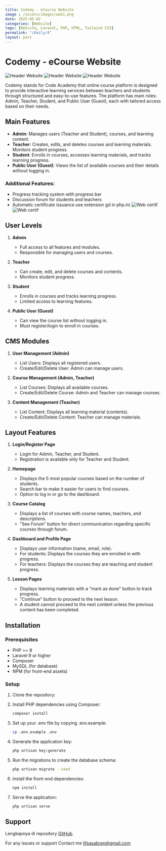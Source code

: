 ```yaml
---
title: Codemy - eCourse Website
image : /assets/images/web1.png
date: 2025-05-02
categories: [Website]
tags: [Website, Laravel, PHP, HTML, Tailwind CSS]
permalink: "/daily/4"
layout: post
---
```


# Codemy - eCourse Website
![Header Website](/assets/images/web1.png)
![Header Website](/assets/images/web2.png)
![Header Website](/assets/images/web3.png)

Codemy stands for Code Academy that online course platform is designed to provide interactive learning services between teachers and students through structured and easy-to-use features. The platform has main roles: Admin, Teacher, Student, and Public User (Guest), each with tailored access based on their needs.

## Main Features
- **Admin**: Manages users (Teacher and Student), courses, and learning content.
- **Teacher**: Creates, edits, and deletes courses and learning materials. Monitors student progress.
- **Student**: Enrolls in courses, accesses learning materials, and tracks learning progress.
- **Public User (Guest)**: Views the list of available courses and their details without logging in.

### Additional Features:
- Progress tracking system with progress bar
- Discussion forum for students and teachers
- Automatic certificate issuance use extension gd in php.ini
![Web certif](/assets/images/web5.png)
![Web certif](/assets/images/web6.png)

## User Levels
1. **Admin**
   - Full access to all features and modules.
   - Responsible for managing users and courses.

2. **Teacher**
   - Can create, edit, and delete courses and contents.
   - Monitors student progress.

3. **Student**
   - Enrolls in courses and tracks learning progress.
   - Limited access to learning features.

4. **Public User (Guest)**
   - Can view the course list without logging in.
   - Must register/login to enroll in courses.

## CMS Modules
1. **User Management (Admin)**
   - List Users: Displays all registered users.
   - Create/Edit/Delete User: Admin can manage users.

2. **Course Management (Admin, Teacher)**
   - List Courses: Displays all available courses.
   - Create/Edit/Delete Course: Admin and Teacher can manage courses.

3. **Content Management (Teacher)**
   - List Content: Displays all learning material (contents).
   - Create/Edit/Delete Content: Teacher can manage materials.

## Layout Features
1. **Login/Register Page**
   - Login for Admin, Teacher, and Student.
   - Registration is available only for Teacher and Student.

2. **Homepage**
   - Displays the 5 most popular courses based on the number of students.
   - Search bar to make it easier for users to find courses.
   - Option to log in or go to the dashboard.

3. **Course Catalog**
   - Displays a list of courses with course names, teachers, and descriptions.
   - "See Forum" button for direct communication regarding specific courses through forum.

4. **Dashboard and Profile Page**
   - Displays user information (name, email, role).
   - For students: Displays the courses they are enrolled in with progress.
   - For teachers: Displays the courses they are teaching and student progress.

5. **Lesson Pages**
   - Displays learning materials with a "mark as done" button to track progress.
   - "Continue" button to proceed to the next lesson.
   - A student cannot proceed to the next content unless the previous content has been completed.

## Installation

### Prerequisites
- PHP >= 8
- Laravel 9 or higher
- Composer
- MySQL (for database)
- NPM (for front-end assets)

### Setup
1. Clone the repository:
2. Install PHP dependencies using Composer:
   ```bash
   composer install
   ```

3. Set up your .env file by copying .env.example:
   ```bash
   cp .env.example .env
   ```
4. Generate the application key:
   ```bash
   php artisan key:generate
   ```
5. Run the migrations to create the database schema:
   ```bash
   php artisan migrate --seed
   ```
6. Install the front-end dependencies:
   ```bash
   npm install
   ```
7. Serve the application:
   ```bash
   php artisan serve
   ```
   
## Support

Lengkapnya di repository
[GitHub](https://github.com/alifsarezkyrahmah/Codemy-eCourse-Website.git).

For any issues or support
Contact me lifsasabran@gmail.com

